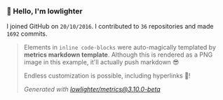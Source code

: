 ### 👋 Hello, I'm lowlighter

I joined GitHub on `20/10/2016`.
I contributed to `36` repositories and made `1692` commits.

> Elements in `inline code-blocks` were auto-magically templated by **metrics markdown template**.
> Although this is rendered as a PNG image in this example, it'll actually push markdown 😎
>
> Endless customization is possible, including hyperlinks 🎉!
>
> *Generated with [lowlighter/metrics@3.10.0-beta](https://github.com/lowlighter/metrics)*
